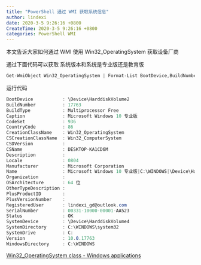 ```yaml
---
title: "PowerShell 通过 WMI 获取系统信息"
author: lindexi
date: 2020-3-5 9:26:16 +0800
CreateTime: 2020-3-5 9:26:16 +0800
categories: PowerShell WMI
---
```


本文告诉大家如何通过 WMI 使用 Win32_OperatingSystem 获取设备厂商

<!--more-->



<!-- 标签：PowerShell,WMI -->

通过下面代码可以获取 系统版本和系统是专业版还是教育版

```csharp
Get-WmiObject Win32_OperatingSystem | Format-List BootDevice,BuildNumber,BuildType,Caption,CodeSet,CountryCode,CreationClassName,CSCreationClassName,CSDVersion,CSName,Description,Locale,Manufacturer,Name,Organization,OSArchitecture,OtherTypeDescription,PlusProductID,PlusVersionNumber,RegisteredUser,SerialNumber,Status,SystemDevice,SystemDirectory,SystemDrive,Version,WindowsDirectory
```

运行代码

```csharp
BootDevice           : \Device\HarddiskVolume2
BuildNumber          : 17763
BuildType            : Multiprocessor Free
Caption              : Microsoft Windows 10 专业版
CodeSet              : 936
CountryCode          : 86
CreationClassName    : Win32_OperatingSystem
CSCreationClassName  : Win32_ComputerSystem
CSDVersion           :
CSName               : DESKTOP-KA1CD6M
Description          :
Locale               : 0804
Manufacturer         : Microsoft Corporation
Name                 : Microsoft Windows 10 专业版|C:\WINDOWS|\Device\Harddisk0\Partition4
Organization         :
OSArchitecture       : 64 位
OtherTypeDescription :
PlusProductID        :
PlusVersionNumber    :
RegisteredUser       : lindexi_gd@outlook.com
SerialNumber         : 00331-10000-00001-AA523
Status               : OK
SystemDevice         : \Device\HarddiskVolume4
SystemDirectory      : C:\WINDOWS\system32
SystemDrive          : C:
Version              : 10.0.17763
WindowsDirectory     : C:\WINDOWS
```

[Win32_OperatingSystem class - Windows applications](https://docs.microsoft.com/en-us/windows/desktop/cimwin32prov/win32-operatingsystem )


